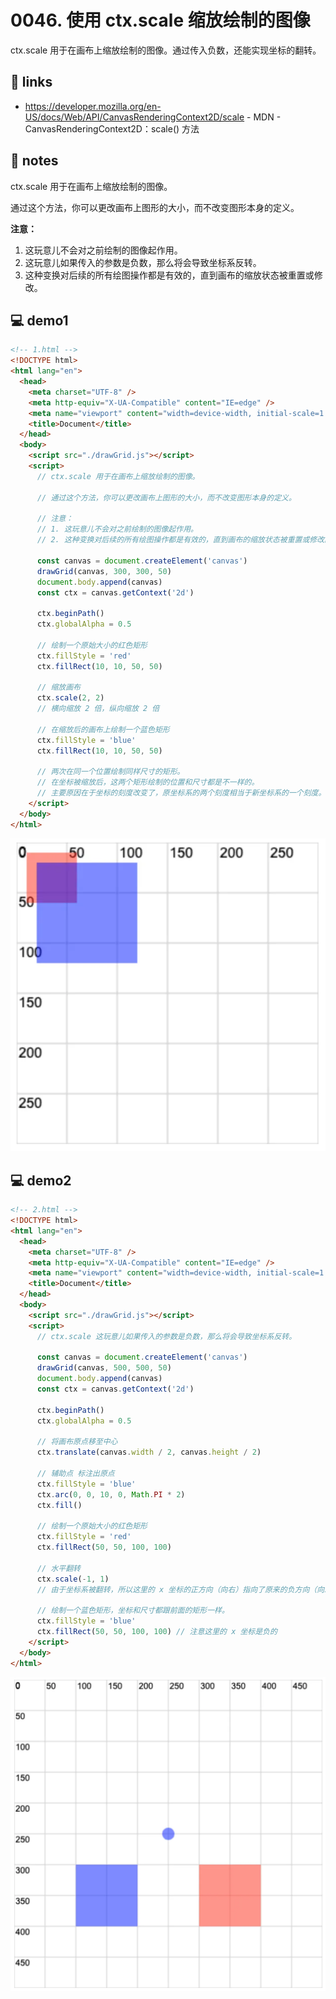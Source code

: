 # 0046. 使用 ctx.scale 缩放绘制的图像

ctx.scale 用于在画布上缩放绘制的图像。通过传入负数，还能实现坐标的翻转。

## 🔗 links

- https://developer.mozilla.org/en-US/docs/Web/API/CanvasRenderingContext2D/scale - MDN - CanvasRenderingContext2D：scale() 方法

## 📝 notes

ctx.scale 用于在画布上缩放绘制的图像。

通过这个方法，你可以更改画布上图形的大小，而不改变图形本身的定义。

**注意：**
1. 这玩意儿不会对之前绘制的图像起作用。
2. 这玩意儿如果传入的参数是负数，那么将会导致坐标系反转。
3. 这种变换对后续的所有绘图操作都是有效的，直到画布的缩放状态被重置或修改。

## 💻 demo1

```html
<!-- 1.html -->
<!DOCTYPE html>
<html lang="en">
  <head>
    <meta charset="UTF-8" />
    <meta http-equiv="X-UA-Compatible" content="IE=edge" />
    <meta name="viewport" content="width=device-width, initial-scale=1.0" />
    <title>Document</title>
  </head>
  <body>
    <script src="./drawGrid.js"></script>
    <script>
      // ctx.scale 用于在画布上缩放绘制的图像。

      // 通过这个方法，你可以更改画布上图形的大小，而不改变图形本身的定义。

      // 注意：
      // 1. 这玩意儿不会对之前绘制的图像起作用。
      // 2. 这种变换对后续的所有绘图操作都是有效的，直到画布的缩放状态被重置或修改。

      const canvas = document.createElement('canvas')
      drawGrid(canvas, 300, 300, 50)
      document.body.append(canvas)
      const ctx = canvas.getContext('2d')

      ctx.beginPath()
      ctx.globalAlpha = 0.5

      // 绘制一个原始大小的红色矩形
      ctx.fillStyle = 'red'
      ctx.fillRect(10, 10, 50, 50)

      // 缩放画布
      ctx.scale(2, 2)
      // 横向缩放 2 倍，纵向缩放 2 倍

      // 在缩放后的画布上绘制一个蓝色矩形
      ctx.fillStyle = 'blue'
      ctx.fillRect(10, 10, 50, 50)

      // 两次在同一个位置绘制同样尺寸的矩形。
      // 在坐标被缩放后，这两个矩形绘制的位置和尺寸都是不一样的。
      // 主要原因在于坐标的刻度改变了，原坐标系的两个刻度相当于新坐标系的一个刻度。
    </script>
  </body>
</html>
```

![](md-imgs/2024-10-04-15-05-25.png)

## 💻 demo2

```html
<!-- 2.html -->
<!DOCTYPE html>
<html lang="en">
  <head>
    <meta charset="UTF-8" />
    <meta http-equiv="X-UA-Compatible" content="IE=edge" />
    <meta name="viewport" content="width=device-width, initial-scale=1.0" />
    <title>Document</title>
  </head>
  <body>
    <script src="./drawGrid.js"></script>
    <script>
      // ctx.scale 这玩意儿如果传入的参数是负数，那么将会导致坐标系反转。

      const canvas = document.createElement('canvas')
      drawGrid(canvas, 500, 500, 50)
      document.body.append(canvas)
      const ctx = canvas.getContext('2d')

      ctx.beginPath()
      ctx.globalAlpha = 0.5

      // 将画布原点移至中心
      ctx.translate(canvas.width / 2, canvas.height / 2)

      // 辅助点 标注出原点
      ctx.fillStyle = 'blue'
      ctx.arc(0, 0, 10, 0, Math.PI * 2)
      ctx.fill()

      // 绘制一个原始大小的红色矩形
      ctx.fillStyle = 'red'
      ctx.fillRect(50, 50, 100, 100)

      // 水平翻转
      ctx.scale(-1, 1)
      // 由于坐标系被翻转，所以这里的 x 坐标的正方向（向右）指向了原来的负方向（向左）。

      // 绘制一个蓝色矩形，坐标和尺寸都跟前面的矩形一样。
      ctx.fillStyle = 'blue'
      ctx.fillRect(50, 50, 100, 100) // 注意这里的 x 坐标是负的
    </script>
  </body>
</html>
```

![](md-imgs/2024-10-04-15-05-36.png)
